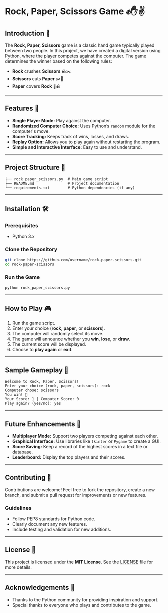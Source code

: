 # Rock, Paper, Scissors Game ✊✋✌️

## Introduction 🌟
The **Rock, Paper, Scissors** game is a classic hand game typically played between two people. In this project, we have created a digital version using Python, where the player competes against the computer. The game determines the winner based on the following rules:

- **Rock** crushes **Scissors** 🪨✂️
- **Scissors** cuts **Paper** ✂️📄
- **Paper** covers **Rock** 📄🪨

---

## Features 🚀
- **Single Player Mode:** Play against the computer.
- **Randomized Computer Choice:** Uses Python’s `random` module for the computer's move.
- **Score Tracking:** Keeps track of wins, losses, and draws.
- **Replay Option:** Allows you to play again without restarting the program.
- **Simple and Interactive Interface:** Easy to use and understand.

---

## Project Structure 📂
```
├── rock_paper_scissors.py  # Main game script
├── README.md               # Project documentation
└── requirements.txt        # Python dependencies (if any)
```

---

## Installation 🛠️
### Prerequisites
- Python 3.x

### Clone the Repository
```bash
git clone https://github.com/username/rock-paper-scissors.git
cd rock-paper-scissors
```

### Run the Game
```bash
python rock_paper_scissors.py
```

---

## How to Play 🎮
1. Run the game script.
2. Enter your choice (**rock**, **paper**, or **scissors**).
3. The computer will randomly select its move.
4. The game will announce whether you **win**, **lose**, or **draw**.
5. The current score will be displayed.
6. Choose to **play again** or **exit**.

---

## Sample Gameplay 📝
```
Welcome to Rock, Paper, Scissors!
Enter your choice (rock, paper, scissors): rock
Computer chose: scissors
You win! 🎉
Your Score: 1 | Computer Score: 0
Play again? (yes/no): yes
```

---

## Future Enhancements 🌱
- **Multiplayer Mode:** Support two players competing against each other.
- **Graphical Interface:** Use libraries like `tkinter` or `Pygame` to create a GUI.
- **Score Saving:** Keep a record of the highest scores in a text file or database.
- **Leaderboard:** Display the top players and their scores.

---

## Contributing 🤝
Contributions are welcome! Feel free to fork the repository, create a new branch, and submit a pull request for improvements or new features.

### Guidelines
- Follow PEP8 standards for Python code.
- Clearly document any new features.
- Include testing and validation for new additions.

---

## License 📄
This project is licensed under the **MIT License**. See the [LICENSE](LICENSE) file for more details.

---

## Acknowledgements 🙏
- Thanks to the Python community for providing inspiration and support.
- Special thanks to everyone who plays and contributes to the game.


